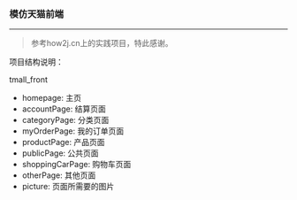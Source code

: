 ### 模仿天猫前端
---
> 参考how2j.cn上的实践项目，特此感谢。

项目结构说明：

tmall_front
- homepage: 主页
- accountPage: 结算页面
- categoryPage: 分类页面
- myOrderPage: 我的订单页面
- productPage: 产品页面
- publicPage: 公共页面
- shoppingCarPage: 购物车页面
- otherPage: 其他页面
- picture: 页面所需要的图片